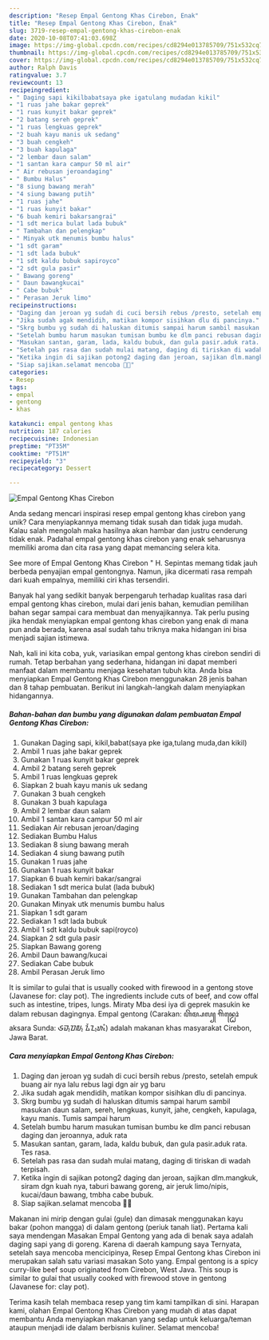 ```yaml
---
description: "Resep Empal Gentong Khas Cirebon, Enak"
title: "Resep Empal Gentong Khas Cirebon, Enak"
slug: 3719-resep-empal-gentong-khas-cirebon-enak
date: 2020-10-08T07:41:03.698Z
image: https://img-global.cpcdn.com/recipes/cd8294e013785709/751x532cq70/empal-gentong-khas-cirebon-foto-resep-utama.jpg
thumbnail: https://img-global.cpcdn.com/recipes/cd8294e013785709/751x532cq70/empal-gentong-khas-cirebon-foto-resep-utama.jpg
cover: https://img-global.cpcdn.com/recipes/cd8294e013785709/751x532cq70/empal-gentong-khas-cirebon-foto-resep-utama.jpg
author: Ralph Davis
ratingvalue: 3.7
reviewcount: 13
recipeingredient:
- " Daging sapi kikilbabatsaya pke igatulang mudadan kikil"
- "1 ruas jahe bakar geprek"
- "1 ruas kunyit bakar geprek"
- "2 batang sereh geprek"
- "1 ruas lengkuas geprek"
- "2 buah kayu manis uk sedang"
- "3 buah cengkeh"
- "3 buah kapulaga"
- "2 lembar daun salam"
- "1 santan kara campur 50 ml air"
- " Air rebusan jeroandaging"
- " Bumbu Halus"
- "8 siung bawang merah"
- "4 siung bawang putih"
- "1 ruas jahe"
- "1 ruas kunyit bakar"
- "6 buah kemiri bakarsangrai"
- "1 sdt merica bulat lada bubuk"
- " Tambahan dan pelengkap"
- " Minyak utk menumis bumbu halus"
- "1 sdt garam"
- "1 sdt lada bubuk"
- "1 sdt kaldu bubuk sapiroyco"
- "2 sdt gula pasir"
- " Bawang goreng"
- " Daun bawangkucai"
- " Cabe bubuk"
- " Perasan Jeruk limo"
recipeinstructions:
- "Daging dan jeroan yg sudah di cuci bersih rebus /presto, setelah empuk buang air nya lalu rebus lagi dgn air yg baru"
- "Jika sudah agak mendidih, matikan kompor sisihkan dlu di pancinya."
- "Skrg bumbu yg sudah di haluskan ditumis sampai harum sambil masukan daun salam, sereh, lengkuas, kunyit, jahe, cengkeh, kapulaga, kayu manis. Tumis sampai harum"
- "Setelah bumbu harum masukan tumisan bumbu ke dlm panci rebusan daging dan jeroannya, aduk rata"
- "Masukan santan, garam, lada, kaldu bubuk, dan gula pasir.aduk rata. Tes rasa."
- "Setelah pas rasa dan sudah mulai matang, daging di tiriskan di wadah terpisah."
- "Ketika ingin di sajikan potong2 daging dan jeroan, sajikan dlm.mangkuk, siram dgn kuah nya, taburi bawang goreng, air jeruk limo/nipis, kucai/daun bawang, tmbha cabe bubuk."
- "Siap sajikan.selamat mencoba 🙏😊"
categories:
- Resep
tags:
- empal
- gentong
- khas

katakunci: empal gentong khas 
nutrition: 187 calories
recipecuisine: Indonesian
preptime: "PT35M"
cooktime: "PT51M"
recipeyield: "3"
recipecategory: Dessert

---
```



![Empal Gentong Khas Cirebon](https://img-global.cpcdn.com/recipes/cd8294e013785709/751x532cq70/empal-gentong-khas-cirebon-foto-resep-utama.jpg)

Anda sedang mencari inspirasi resep empal gentong khas cirebon yang unik? Cara menyiapkannya memang tidak susah dan tidak juga mudah. Kalau salah mengolah maka hasilnya akan hambar dan justru cenderung tidak enak. Padahal empal gentong khas cirebon yang enak seharusnya memiliki aroma dan cita rasa yang dapat memancing selera kita.

See more of Empal Gentong Khas Cirebon &#34; H. Sepintas memang tidak jauh berbeda penyajian empal gentongnya. Namun, jika dicermati rasa rempah dari kuah empalnya, memiliki ciri khas tersendiri.

Banyak hal yang sedikit banyak berpengaruh terhadap kualitas rasa dari empal gentong khas cirebon, mulai dari jenis bahan, kemudian pemilihan bahan segar sampai cara membuat dan menyajikannya. Tak perlu pusing jika hendak menyiapkan empal gentong khas cirebon yang enak di mana pun anda berada, karena asal sudah tahu triknya maka hidangan ini bisa menjadi sajian istimewa.


Nah, kali ini kita coba, yuk, variasikan empal gentong khas cirebon sendiri di rumah. Tetap berbahan yang sederhana, hidangan ini dapat memberi manfaat dalam membantu menjaga kesehatan tubuh kita. Anda bisa menyiapkan Empal Gentong Khas Cirebon menggunakan 28 jenis bahan dan 8 tahap pembuatan. Berikut ini langkah-langkah dalam menyiapkan hidangannya.

<!--inarticleads1-->

##### Bahan-bahan dan bumbu yang digunakan dalam pembuatan Empal Gentong Khas Cirebon:

1. Gunakan  Daging sapi, kikil,babat(saya pke iga,tulang muda,dan kikil)
1. Ambil 1 ruas jahe bakar geprek
1. Gunakan 1 ruas kunyit bakar geprek
1. Ambil 2 batang sereh geprek
1. Ambil 1 ruas lengkuas geprek
1. Siapkan 2 buah kayu manis uk sedang
1. Gunakan 3 buah cengkeh
1. Gunakan 3 buah kapulaga
1. Ambil 2 lembar daun salam
1. Ambil 1 santan kara campur 50 ml air
1. Sediakan  Air rebusan jeroan/daging
1. Sediakan  Bumbu Halus
1. Sediakan 8 siung bawang merah
1. Sediakan 4 siung bawang putih
1. Gunakan 1 ruas jahe
1. Gunakan 1 ruas kunyit bakar
1. Siapkan 6 buah kemiri bakar/sangrai
1. Sediakan 1 sdt merica bulat (lada bubuk)
1. Gunakan  Tambahan dan pelengkap
1. Gunakan  Minyak utk menumis bumbu halus
1. Siapkan 1 sdt garam
1. Sediakan 1 sdt lada bubuk
1. Ambil 1 sdt kaldu bubuk sapi(royco)
1. Siapkan 2 sdt gula pasir
1. Siapkan  Bawang goreng
1. Ambil  Daun bawang/kucai
1. Sediakan  Cabe bubuk
1. Ambil  Perasan Jeruk limo


It is similar to gulai that is usually cooked with firewood in a gentong stove (Javanese for: clay pot). The ingredients include cuts of beef, and cow offal such as intestine, tripes, lungs. Miraty Mba desi iya di geprek masukin ke dalam rebusan dagingnya. Empal gentong (Carakan: ꦲꦼꦩ꧀ꦥꦭ꧀ ꦒꦼꦤ꧀ꦛꦺꦴꦁ aksara Sunda: ᮈᮙ᮪ᮕᮜ᮪ ᮍᮨᮔ᮪ᮒᮧᮀ) adalah makanan khas masyarakat Cirebon, Jawa Barat. 

<!--inarticleads2-->

##### Cara menyiapkan Empal Gentong Khas Cirebon:

1. Daging dan jeroan yg sudah di cuci bersih rebus /presto, setelah empuk buang air nya lalu rebus lagi dgn air yg baru
1. Jika sudah agak mendidih, matikan kompor sisihkan dlu di pancinya.
1. Skrg bumbu yg sudah di haluskan ditumis sampai harum sambil masukan daun salam, sereh, lengkuas, kunyit, jahe, cengkeh, kapulaga, kayu manis. Tumis sampai harum
1. Setelah bumbu harum masukan tumisan bumbu ke dlm panci rebusan daging dan jeroannya, aduk rata
1. Masukan santan, garam, lada, kaldu bubuk, dan gula pasir.aduk rata. Tes rasa.
1. Setelah pas rasa dan sudah mulai matang, daging di tiriskan di wadah terpisah.
1. Ketika ingin di sajikan potong2 daging dan jeroan, sajikan dlm.mangkuk, siram dgn kuah nya, taburi bawang goreng, air jeruk limo/nipis, kucai/daun bawang, tmbha cabe bubuk.
1. Siap sajikan.selamat mencoba 🙏😊


Makanan ini mirip dengan gulai (gule) dan dimasak menggunakan kayu bakar (pohon mangga) di dalam gentong (periuk tanah liat). Pertama kali saya mendengan Masakan Empal Gentong yang ada di benak saya adalah daging sapi yang di goreng. Karena di daerah kampung saya Ternyata, setelah saya mencoba mencicipinya, Resep Empal Gentong khas Cirebon ini merupakan salah satu variasi masakan Soto yang. Empal gentong is a spicy curry-like beef soup originated from Cirebon, West Java. This soup is similar to gulai that usually cooked with firewood stove in gentong (Javanese for: clay pot). 

Terima kasih telah membaca resep yang tim kami tampilkan di sini. Harapan kami, olahan Empal Gentong Khas Cirebon yang mudah di atas dapat membantu Anda menyiapkan makanan yang sedap untuk keluarga/teman ataupun menjadi ide dalam berbisnis kuliner. Selamat mencoba!

